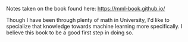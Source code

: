 Notes taken on the book found here: https://mml-book.github.io/

Though I have been through plenty of math in University, I'd like to specialize that knowledge towards
machine learning more specifically. I believe this book to be a good first step in doing so.
